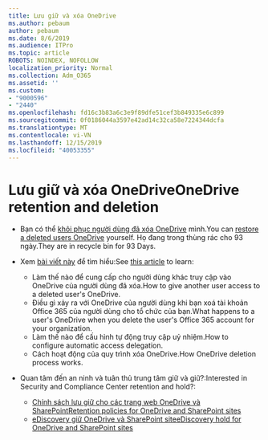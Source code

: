 ```yaml
---
title: Lưu giữ và xóa OneDrive
ms.author: pebaum
author: pebaum
ms.date: 8/6/2019
ms.audience: ITPro
ms.topic: article
ROBOTS: NOINDEX, NOFOLLOW
localization_priority: Normal
ms.collection: Adm_O365
ms.assetid: ''
ms.custom:
- "9000596"
- "2440"
ms.openlocfilehash: fd16c3b83a6c3e9f89dfe51cef3b849335e6c899
ms.sourcegitcommit: 0f0186044a3597e42ad14c32ca58e7224344dcfa
ms.translationtype: MT
ms.contentlocale: vi-VN
ms.lasthandoff: 12/15/2019
ms.locfileid: "40053355"
---
```

# <a name="onedrive-retention-and-deletion"></a><span data-ttu-id="bb443-102">Lưu giữ và xóa OneDrive</span><span class="sxs-lookup"><span data-stu-id="bb443-102">OneDrive retention and deletion</span></span>

- <span data-ttu-id="bb443-103">Bạn có thể [khôi phục người dùng đã xóa OneDrive](https://docs.microsoft.com/onedrive/restore-deleted-onedrive) mình.</span><span class="sxs-lookup"><span data-stu-id="bb443-103">You can [restore a deleted users OneDrive](https://docs.microsoft.com/onedrive/restore-deleted-onedrive) yourself.</span></span> <span data-ttu-id="bb443-104">Họ đang trong thùng rác cho 93 ngày.</span><span class="sxs-lookup"><span data-stu-id="bb443-104">They are in recycle bin for 93 Days.</span></span> 

- <span data-ttu-id="bb443-105">Xem [bài viết này](https://docs.microsoft.com/onedrive/restore-deleted-onedrive) để tìm hiểu:</span><span class="sxs-lookup"><span data-stu-id="bb443-105">See [this article](https://docs.microsoft.com/onedrive/restore-deleted-onedrive) to learn:</span></span>
    - <span data-ttu-id="bb443-106">Làm thế nào để cung cấp cho người dùng khác truy cập vào OneDrive của người dùng đã xóa.</span><span class="sxs-lookup"><span data-stu-id="bb443-106">How to give another user access to a deleted user's OneDrive.</span></span>
    - <span data-ttu-id="bb443-107">Điều gì xảy ra với OneDrive của người dùng khi bạn xoá tài khoản Office 365 của người dùng cho tổ chức của bạn.</span><span class="sxs-lookup"><span data-stu-id="bb443-107">What happens to a user's OneDrive when you delete the user's Office 365 account for your organization.</span></span>
    - <span data-ttu-id="bb443-108">Làm thế nào để cấu hình tự động truy cập uỷ nhiệm.</span><span class="sxs-lookup"><span data-stu-id="bb443-108">How to configure automatic access delegation.</span></span>
    - <span data-ttu-id="bb443-109">Cách hoạt động của quy trình xóa OneDrive.</span><span class="sxs-lookup"><span data-stu-id="bb443-109">How OneDrive deletion process works.</span></span>

- <span data-ttu-id="bb443-110">Quan tâm đến an ninh và tuân thủ trung tâm giữ và giữ?:</span><span class="sxs-lookup"><span data-stu-id="bb443-110">Interested in Security and Compliance Center retention and hold?:</span></span>
    - [<span data-ttu-id="bb443-111">Chính sách lưu giữ cho các trang web OneDrive và SharePoint</span><span class="sxs-lookup"><span data-stu-id="bb443-111">Retention policies for OneDrive and SharePoint sites</span></span>](https://docs.microsoft.com/office365/securitycompliance/retention-policies?redirectSourcePath=%252farticle%252f5e377752-700d-4870-9b6d-12bfc12d2423#content-in-onedrive-accounts-and-sharepoint-sites)
    - [<span data-ttu-id="bb443-112">eDiscovery giữ OneDrive và SharePoint site</span><span class="sxs-lookup"><span data-stu-id="bb443-112">eDiscovery hold for OneDrive and SharePoint sites</span></span>](https://docs.microsoft.com/office365/securitycompliance/ediscovery-cases#step-4-place-content-locations-on-hold)



